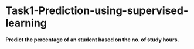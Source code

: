# Task1-Prediction-using-supervised-learning
#### Predict the percentage of an student based on the no. of study hours.


